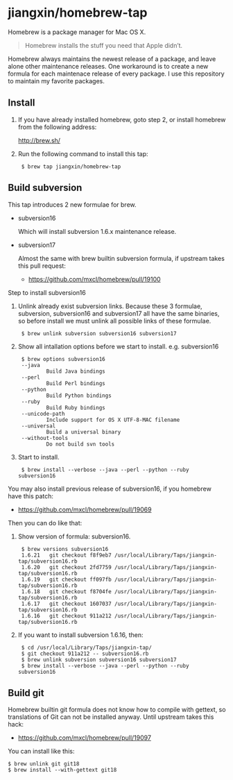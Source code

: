 jiangxin/homebrew-tap
=====================

Homebrew is a package manager for Mac OS X.

> Homebrew installs the stuff you need that Apple didn’t.

Homebrew always maintains the newest release of a package, and leave alone
other maintenance releases. One workaround is to create a new formula for
each maintenace release of every package. I use this repository to maintain
my favorite packages.

Install
-------

1. If you have already installed homebrew, goto step 2, or install
   homebrew from the following address:

   <http://brew.sh/>

2. Run the following command to install this tap:

        $ brew tap jiangxin/homebrew-tap

Build subversion
-----------------

This tap introduces 2 new formulae for brew.

* subversion16

  Which will install subversion 1.6.x maintenance release.

* subversion17

  Almost the same with brew builtin subversion formula, if upstream takes
  this pull request:
  
  - <https://github.com/mxcl/homebrew/pull/19100>

Step to install subversion16

1. Unlink already exist subversion links. Because these 3 formulae,
   subversion, subversion16 and subversion17 all have the same binaries,
   so before install we must unlink all possible links of these formulae.

        $ brew unlink subversion subversion16 subversion17

2. Show all intallation options before we start to install. e.g. subversion16

        $ brew options subversion16
        --java
                Build Java bindings
        --perl
                Build Perl bindings
        --python
                Build Python bindings
        --ruby
                Build Ruby bindings
        --unicode-path
                Include support for OS X UTF-8-MAC filename
        --universal
                Build a universal binary
        --without-tools
                Do not build svn tools

3. Start to install.

        $ brew install --verbose --java --perl --python --ruby subversion16

You may also install previous release of subversion16, if you homebrew have
this patch:

* <https://github.com/mxcl/homebrew/pull/19069>

Then you can do like that:

1. Show version of formula: subversion16.

        $ brew versions subversion16
        1.6.21   git checkout f8f9eb7 /usr/local/Library/Taps/jiangxin-tap/subversion16.rb
        1.6.20   git checkout 2fd7759 /usr/local/Library/Taps/jiangxin-tap/subversion16.rb
        1.6.19   git checkout ff097fb /usr/local/Library/Taps/jiangxin-tap/subversion16.rb
        1.6.18   git checkout f8704fe /usr/local/Library/Taps/jiangxin-tap/subversion16.rb
        1.6.17   git checkout 1607037 /usr/local/Library/Taps/jiangxin-tap/subversion16.rb
        1.6.16   git checkout 911a212 /usr/local/Library/Taps/jiangxin-tap/subversion16.rb

2. If you want to install subversion 1.6.16, then:

        $ cd /usr/local/Library/Taps/jiangxin-tap/
        $ git checkout 911a212 -- subversion16.rb
        $ brew unlink subversion subversion16 subversion17
        $ brew install --verbose --java --perl --python --ruby subversion16

Build git 
---------

Homebrew builtin git formula does not know how to compile with gettext,
so translations of Git can not be installed anyway. Until upstream takes
this hack:

* <https://github.com/mxcl/homebrew/pull/19097>

You can install like this:

    $ brew unlink git git18
    $ brew install --with-gettext git18
